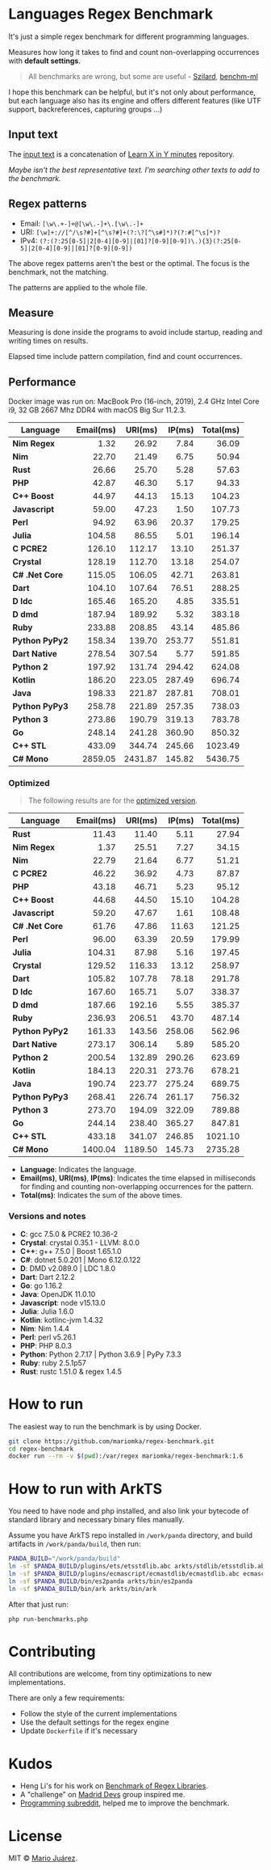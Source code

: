 # Languages Regex Benchmark

It's just a simple regex benchmark for different programming languages.

Measures how long it takes to find and count non-overlapping occurrences with **default settings**.

> All benchmarks are wrong, but some are useful - [Szilard](https://github.com/szilard), [benchm-ml](https://github.com/szilard/benchm-ml)

I hope this benchmark can be helpful, but it's not only about performance, but each language also has its engine and offers different features (like UTF support, backreferences, capturing groups ...)

## Input text

The [input text](input-text.txt) is a concatenation of [Learn X in Y minutes](https://github.com/adambard/learnxinyminutes-docs) repository.

*Maybe isn't the best representative text. I'm searching other texts to add to the benchmark.*

## Regex patterns

- Email: ``[\w\.+-]+@[\w\.-]+\.[\w\.-]+``
- URI: ``[\w]+://[^/\s?#]+[^\s?#]+(?:\?[^\s#]*)?(?:#[^\s]*)?``
- IPv4: ``(?:(?:25[0-5]|2[0-4][0-9]|[01]?[0-9][0-9])\.){3}(?:25[0-5]|2[0-4][0-9]|[01]?[0-9][0-9])``

The above regex patterns aren't the best or the optimal. The focus is the benchmark, not the matching.

The patterns are applied to the whole file.

## Measure

Measuring is done inside the programs to avoid include startup, reading and writing times on results.

Elapsed time include pattern compilation, find and count occurrences.

## Performance

Docker image was run on: MacBook Pro (16-inch, 2019), 2.4 GHz Intel Core i9, 32 GB 2667 Mhz DDR4 with macOS Big Sur 11.2.3.

Language | Email(ms) | URI(ms) | IP(ms) | Total(ms)
--- | ---: | ---: | ---: | ---:
**Nim Regex** | 1.32 | 26.92 | 7.84 | 36.09
**Nim** | 22.70 | 21.49 | 6.75 | 50.94
**Rust** | 26.66 | 25.70 | 5.28 | 57.63
**PHP** | 42.87 | 46.30 | 5.17 | 94.33
**C++ Boost** | 44.97 | 44.13 | 15.13 | 104.23
**Javascript** | 59.00 | 47.23 | 1.50 | 107.73
**Perl** | 94.92 | 63.96 | 20.37 | 179.25
**Julia** | 104.58 | 86.55 | 5.01 | 196.14
**C PCRE2** | 126.10 | 112.17 | 13.10 | 251.37
**Crystal** | 128.19 | 112.70 | 13.18 | 254.07
**C# .Net Core** | 115.05 | 106.05 | 42.71 | 263.81
**Dart** | 104.10 | 107.64 | 76.51 | 288.25
**D ldc** | 165.46 | 165.20 | 4.85 | 335.51
**D dmd** | 187.94 | 189.92 | 5.32 | 383.18
**Ruby** | 233.88 | 208.85 | 43.14 | 485.86
**Python PyPy2** | 158.34 | 139.70 | 253.77 | 551.81
**Dart Native** | 278.54 | 307.54 | 5.77 | 591.85
**Python 2** | 197.92 | 131.74 | 294.42 | 624.08
**Kotlin** | 186.20 | 223.05 | 287.49 | 696.74
**Java** | 198.33 | 221.87 | 287.81 | 708.01
**Python PyPy3** | 258.78 | 221.89 | 257.35 | 738.03
**Python 3** | 273.86 | 190.79 | 319.13 | 783.78
**Go** | 248.14 | 241.28 | 360.90 | 850.32
**C++ STL** | 433.09 | 344.74 | 245.66 | 1023.49
**C# Mono** | 2859.05 | 2431.87 | 145.82 | 5436.75

### Optimized

> The following results are for the [optimized version](https://github.com/mariomka/regex-benchmark/tree/optimized).

Language | Email(ms) | URI(ms) | IP(ms) | Total(ms)
--- | ---: | ---: | ---: | ---:
**Rust** | 11.43 | 11.40 | 5.11 | 27.94
**Nim Regex** | 1.37 | 25.51 | 7.27 | 34.15
**Nim** | 22.79 | 21.64 | 6.77 | 51.21
**C PCRE2** | 46.22 | 36.92 | 4.73 | 87.87
**PHP** | 43.18 | 46.71 | 5.23 | 95.12
**C++ Boost** | 44.68 | 44.50 | 15.10 | 104.28
**Javascript** | 59.20 | 47.67 | 1.61 | 108.48
**C# .Net Core** | 61.76 | 47.86 | 11.63 | 121.25
**Perl** | 96.00 | 63.39 | 20.59 | 179.99
**Julia** | 104.31 | 87.98 | 5.16 | 197.45
**Crystal** | 129.52 | 116.33 | 13.12 | 258.97
**Dart** | 105.82 | 107.78 | 78.18 | 291.78
**D ldc** | 167.60 | 165.71 | 5.07 | 338.37
**D dmd** | 187.66 | 192.16 | 5.55 | 385.37
**Ruby** | 236.93 | 206.51 | 43.70 | 487.14
**Python PyPy2** | 161.33 | 143.56 | 258.06 | 562.96
**Dart Native** | 273.17 | 306.14 | 5.89 | 585.20
**Python 2** | 200.54 | 132.89 | 290.26 | 623.69
**Kotlin** | 184.13 | 220.31 | 273.76 | 678.21
**Java** | 190.74 | 223.77 | 275.24 | 689.75
**Python PyPy3** | 268.41 | 226.74 | 261.17 | 756.32
**Python 3** | 273.70 | 194.09 | 322.09 | 789.88
**Go** | 244.14 | 238.40 | 365.27 | 847.81
**C++ STL** | 433.18 | 341.07 | 246.85 | 1021.10
**C# Mono** | 1400.04 | 1189.50 | 145.73 | 2735.28

- **Language**: Indicates the language.
- **Email(ms)**, **URI(ms)**, **IP(ms)**: Indicates the time elapsed in milliseconds for finding and counting non-overlapping occurrences for the pattern.
- **Total(ms)**: Indicates the sum of the above times.

### Versions and notes

- **C**: gcc 7.5.0 & PCRE2 10.36-2
- **Crystal**: crystal 0.35.1 - LLVM: 8.0.0
- **C++**: g++ 7.5.0 | Boost 1.65.1.0
- **C#**: dotnet 5.0.201 | Mono 6.12.0.122
- **D**: DMD v2.089.0 | LDC 1.8.0
- **Dart**: Dart 2.12.2
- **Go**: go 1.16.2
- **Java**: OpenJDK 11.0.10
- **Javascript**: node v15.13.0
- **Julia**: Julia 1.6.0
- **Kotlin**: kotlinc-jvm 1.4.32
- **Nim**: Nim 1.4.4
- **Perl**: perl v5.26.1
- **PHP**: PHP 8.0.3
- **Python**: Python 2.7.17 | Python 3.6.9 | PyPy 7.3.3
- **Ruby**: ruby 2.5.1p57
- **Rust**: rustc 1.51.0 & regex 1.4.5

# How to run

The easiest way to run the benchmark is by using Docker.

```sh
git clone https://github.com/mariomka/regex-benchmark.git
cd regex-benchmark
docker run --rm -v $(pwd):/var/regex mariomka/regex-benchmark:1.6
```

# How to run with ArkTS

You need to have node and php installed, and also link your bytecode of standard library and necessary binary files manually.

Assume you have ArkTS repo installed in `/work/panda` directory, and build artifacts in `/work/panda/build`, then run:

```sh
PANDA_BUILD="/work/panda/build"
ln -sf $PANDA_BUILD/plugins/ets/etsstdlib.abc arkts/stdlib/etsstdlib.abc
ln -sf $PANDA_BUILD/plugins/ecmascript/ecmastdlib/ecmastdlib.abc ecmascript/stdlib/ecmastdlib.abc
ln -sf $PANDA_BUILD/bin/es2panda arkts/bin/es2panda
ln -sf $PANDA_BUILD/bin/ark arkts/bin/ark
```

After that just run:

```sh
php run-benchmarks.php
```

# Contributing

All contributions are welcome, from tiny optimizations to new implementations.

There are only a few requirements:
- Follow the style of the current implementations
- Use the default settings for the regex engine
- Update `Dockerfile` if it's necessary

# Kudos

- Heng Li's for his work on [Benchmark of Regex Libraries](http://lh3lh3.users.sourceforge.net/reb.shtml).
- A "challenge" on [Madrid Devs](http://madriddevs.org/) group inspired me.
- [Programming subreddit](https://www.reddit.com/r/programming/), helped me to improve the benchmark.

# License

MIT © [Mario Juárez](https://github.com/mariomka).
